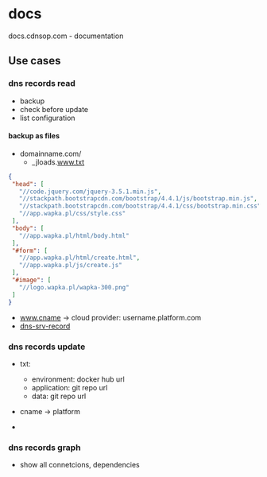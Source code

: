 # docs
docs.cdnsop.com - documentation 


## Use cases


### dns records read

+ backup
+ check before update
+ list configuration

#### backup as files

+ domainname.com/
  + _jloads.www.txt 
```json
{
 "head": [
   "//code.jquery.com/jquery-3.5.1.min.js",
   "//stackpath.bootstrapcdn.com/bootstrap/4.4.1/js/bootstrap.min.js",
   "//stackpath.bootstrapcdn.com/bootstrap/4.4.1/css/bootstrap.min.css",
   "//app.wapka.pl/css/style.css"
 ],
 "body": [
   "//app.wapka.pl/html/body.html"
 ],
 "#form": [
   "//app.wapka.pl/html/create.html",
   "//app.wapka.pl/js/create.js"
 ],
 "#image": [
   "//logo.wapka.pl/wapka-300.png"
 ]
}
```

  + www.cname -> cloud provider: username.platform.com  
  + [dns-srv-record](https://www.cloudflare.com/learning/dns/dns-records/dns-srv-record/)


### dns records update

+ txt:
  + environment: docker hub url
  + application: git repo url
  + data: git repo url 
    
+ cname -> platform
+ 

### dns records graph

+ show all connetcions, dependencies






